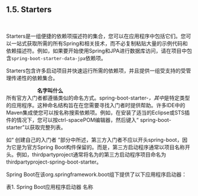 <h2>1.5. Starters</h2><br>

Starters是一组便捷的依赖项描述符的集合，您可以在应用程序中包括它们。您可以一站式获取所需的所有Spring和相关技术，而不必复制粘贴大量的示例代码和依赖描述符。例如，如果要开始使用Spring和JPA进行数据库访问，请在项目中包含```spring-boot-starter-data-jpa```依赖项。

Starters包含许多启动项目并快速运行所需的依赖项，并且提供一组受支持的受管理传递性的依赖集合。


&emsp;&emsp;&emsp;&emsp;&emsp;&emsp;<b>名字叫什么</b><br>
所有官方入门者都遵循类似的命名方式。spring-boot-starter-*，其中*是特定类型的应用程序。这种命名结构旨在在您需要寻找入门者时提供帮助。许多IDE中的Maven集成使您可以按名称搜索依赖项。例如，在安装了适当的Eclipse或STS插件的情况下，您可以按ctrl-spacePOM编辑器，然后键入“ spring-boot-starter”以获取完整列表。

如“ 创建自己的入门者 ”部分中所述，第三方入门者不应以开头spring-boot，因为它是为官方Spring Boot构件保留的。而是，第三方启动程序通常以项目名称开头。例如，thirdpartyproject通常将名为的第三方启动程序项目命名为thirdpartyproject-spring-boot-starter。


Spring Boot在该org.springframework.boot组下提供了以下应用程序启动器：

表1. Spring Boot应用程序启动器
名称
